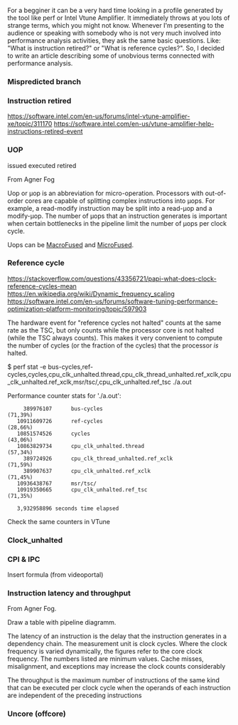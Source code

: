 For a begginer it can be a very hard time looking in a profile generated by the tool like perf or Intel Vtune Amplifier. It immediately throws at you lots of strange terms, which you might not know. Whenever I'm presenting to the audience or speaking with somebody who is not very much involved into performance analysis activities, they ask the same basic questions. Like: "What is instruction retired?" or "What is reference cycles?". So, I decided to write an article describing some of unobvious terms connected with performance analysis.

### Mispredicted branch

### Instruction retired

https://software.intel.com/en-us/forums/intel-vtune-amplifier-xe/topic/311170
https://software.intel.com/en-us/vtune-amplifier-help-instructions-retired-event
 
### UOP 
issued executed retired 

From Agner Fog

Uop or μop is an abbreviation for micro-operation. Processors with out-of-order cores are capable of splitting complex instructions into μops. For example, a read-modify instruction may be split into a read-μop and a modify-μop. The number of μops that an instruction generates is important when certain bottlenecks in the pipeline limit the number of μops per clock cycle.

Uops can be [MacroFused]() and [MicroFused](). 

### Reference cycle 

https://stackoverflow.com/questions/43356721/papi-what-does-clock-reference-cycles-mean
https://en.wikipedia.org/wiki/Dynamic_frequency_scaling
https://software.intel.com/en-us/forums/software-tuning-performance-optimization-platform-monitoring/topic/597903

The hardware event for "reference cycles not halted" counts at the same rate as the TSC, but only counts while the processor core is not halted (while the TSC always counts).  This makes it very convenient to compute the number of cycles (or the fraction of the cycles) that the processor *is* halted.

$ perf stat -e bus-cycles,ref-cycles,cycles,cpu_clk_unhalted.thread,cpu_clk_thread_unhalted.ref_xclk,cpu_clk_unhalted.ref_xclk,msr/tsc/,cpu_clk_unhalted.ref_tsc ./a.out

 Performance counter stats for './a.out':

         389976107      bus-cycles                                                    (71,39%)
       10911609726      ref-cycles                                                    (28,66%)
       10851574526      cycles                                                        (43,06%)
       10863829734      cpu_clk_unhalted.thread                                       (57,34%)
         389724926      cpu_clk_thread_unhalted.ref_xclk                                     (71,59%)
         389907637      cpu_clk_unhalted.ref_xclk                                     (71,45%)
       10936438767      msr/tsc/
       10919350665      cpu_clk_unhalted.ref_tsc                                      (71,35%)

       3,932958896 seconds time elapsed

Check the same counters in VTune

### Clock_unhalted 



### CPI & IPC 

Insert formula (from videoportal)

### Instruction latency and throughput

From Agner Fog.

Draw a table with pipeline diagramm.

The latency of an instruction is the delay that the instruction generates in a dependency chain. The measurement unit is clock cycles. 
Where the clock frequency is varied dynamically, the figures refer to the core clock frequency. The numbers listed are minimum values. Cache misses, misalignment, and exceptions may increase the clock counts considerably

The throughput is the maximum number of instructions of the same kind that can be executed per clock cycle when the operands of each instruction are independent of the preceding instructions

### Uncore (offcore)
